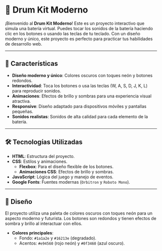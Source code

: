 # 🥁 Drum Kit Moderno

¡Bienvenido al **Drum Kit Moderno**! Este es un proyecto interactivo que simula una batería virtual. Puedes tocar los sonidos de la batería haciendo clic en los botones o usando las teclas de tu teclado. Con un diseño moderno y único, este proyecto es perfecto para practicar tus habilidades de desarrollo web.

---

## 🚀 Características

- **Diseño moderno y único**: Colores oscuros con toques neón y botones redondos.
- **Interactividad**: Toca los botones o usa las teclas (W, A, S, D, J, K, L) para reproducir sonidos.
- **Animaciones**: Efectos de brillo y sombras para una experiencia visual atractiva.
- **Responsive**: Diseño adaptado para dispositivos móviles y pantallas pequeñas.
- **Sonidos realistas**: Sonidos de alta calidad para cada elemento de la batería.

---

## 🛠 Tecnologías Utilizadas

- **HTML**: Estructura del proyecto.
- **CSS**: Estilos y animaciones.
  - **Flexbox**: Para el diseño flexible de los botones.
  - **Animaciones CSS**: Efectos de brillo y sombras.
- **JavaScript**: Lógica del juego y manejo de eventos.
- **Google Fonts**: Fuentes modernas (`Orbitron` y `Roboto Mono`).

---

## 🎨 Diseño

El proyecto utiliza una paleta de colores oscuros con toques neón para un aspecto moderno y futurista. Los botones son redondos y tienen efectos de sombra y brillo al interactuar con ellos.

- **Colores principales**:
  - Fondo: `#1a1a2e` y `#16213e` (degradado).
  - Acentos: `#e94560` (rojo neón) y `#0f3460` (azul oscuro).
